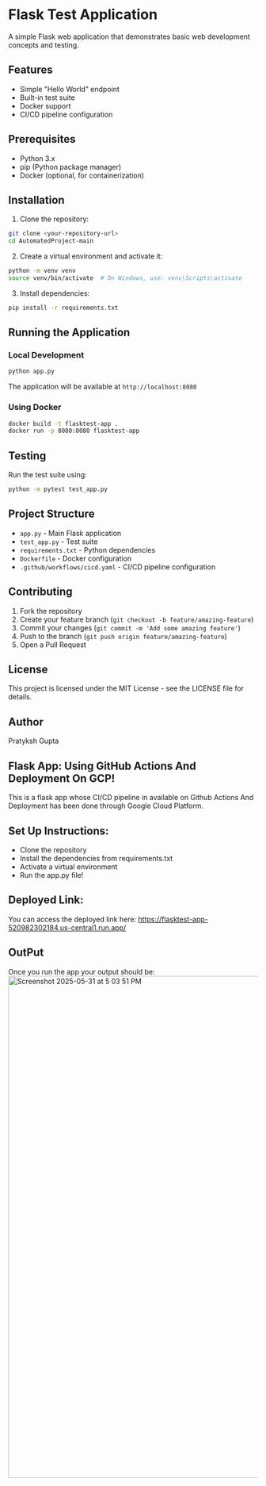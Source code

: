 # Flask Test Application

A simple Flask web application that demonstrates basic web development concepts and testing.

## Features

- Simple "Hello World" endpoint
- Built-in test suite
- Docker support
- CI/CD pipeline configuration

## Prerequisites

- Python 3.x
- pip (Python package manager)
- Docker (optional, for containerization)

## Installation

1. Clone the repository:
```bash
git clone <your-repository-url>
cd AutomatedProject-main
```

2. Create a virtual environment and activate it:
```bash
python -m venv venv
source venv/bin/activate  # On Windows, use: venv\Scripts\activate
```

3. Install dependencies:
```bash
pip install -r requirements.txt
```

## Running the Application

### Local Development
```bash
python app.py
```
The application will be available at `http://localhost:8080`

### Using Docker
```bash
docker build -t flasktest-app .
docker run -p 8080:8080 flasktest-app
```

## Testing

Run the test suite using:
```bash
python -m pytest test_app.py
```

## Project Structure

- `app.py` - Main Flask application
- `test_app.py` - Test suite
- `requirements.txt` - Python dependencies
- `Dockerfile` - Docker configuration
- `.github/workflows/cicd.yaml` - CI/CD pipeline configuration

## Contributing

1. Fork the repository
2. Create your feature branch (`git checkout -b feature/amazing-feature`)
3. Commit your changes (`git commit -m 'Add some amazing feature'`)
4. Push to the branch (`git push origin feature/amazing-feature`)
5. Open a Pull Request

## License

This project is licensed under the MIT License - see the LICENSE file for details.

## Author

Pratyksh Gupta

## Flask App: Using GitHub Actions And Deployment On GCP!
This is a flask app whose CI/CD pipeline in available on Github Actions And Deployment has been done through Google Cloud Platform.

## Set Up Instructions:

- Clone the repository
- Install the dependencies from requirements.txt
- Activate a virtual environment
- Run the app.py file!

## Deployed Link:

You can access the deployed link here: https://flasktest-app-520982302184.us-central1.run.app/

## OutPut
Once you run the app your output should be:
<img width="1013" alt="Screenshot 2025-05-31 at 5 03 51 PM" src="https://github.com/user-attachments/assets/be429937-ed18-44f4-b582-016b68850ca0" />
